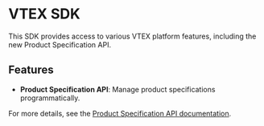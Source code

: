 # VTEX SDK

This SDK provides access to various VTEX platform features, including the new Product Specification API.

## Features

- **Product Specification API**: Manage product specifications programmatically.

For more details, see the [Product Specification API documentation](../docs/ProductSpecificationAPI.md).
